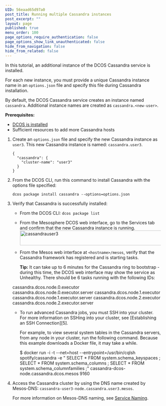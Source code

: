 ```yaml
---
UID: 56eaad65d97a0
post_title: Running multiple Cassandra instances
post_excerpt: ""
layout: page
published: true
menu_order: 100
page_options_require_authentication: false
page_options_show_link_unauthenticated: false
hide_from_navigation: false
hide_from_related: false
---
```

In this tutorial, an additional instance of the DCOS Cassandra service is installed.

For each new instance, you must provide a unique Cassandra instance name in an `options.json` file and specify this file during Cassandra installation.

By default, the DCOS Cassandra service creates an instance named `cassandra`. Additional instance names are created as `cassandra.<new-user>`.

**Prerequisites:**

*   [DCOS is installed][1]
*   Sufficient resources to add more Cassandra hosts

1.  Create an `options.json` file and specify the new Cassandra instance as `user3`. This new Cassandra instance is named: `cassandra.user3`.
    
        {
          "cassandra": {
            "cluster-name": "user3"
          }
        }
        

2.  From the DCOS CLI, run this command to install Cassandra with the options file specified:
    
        dcos package install cassandra --options=options.json
        

3.  Verify that Cassandra is successfully installed:
    
    *   From the DCOS CLI: `dcos package list`
    *   From the Mesosphere DCOS web interface, go to the Services tab and confirm that the new Cassandra instance is running. <a href="https://docs.mesosphere.com/wp-content/uploads/2015/12/cassandrauser3.png" rel="attachment wp-att-1282"><img src="https://docs.mesosphere.com/wp-content/uploads/2015/12/cassandrauser3.png" alt="cassandrauser3" width="669" height="48" class="alignnone size-full wp-image-1282" /></a> 
    *   From the Mesos web interface at `<hostname>/mesos`, verify that the Cassandra framework has registered and is starting tasks.
        
        **Tip:** It can take up to 6 minutes for the Cassandra ring to bootstrap - during this time, the DCOS web interface may show the service as Unhealthy. There should be 6 tasks running with the following IDs:
    
    cassandra.dcos.node.0.executor cassandra.dcos.node.0.executor.server cassandra.dcos.node.1.executor cassandra.dcos.node.1.executor.server cassandra.dcos.node.2.executor cassandra.dcos.node.2.executor.server
    
    *   To run advanced Cassandra jobs, you must SSH into your cluster. For more information on SSHing into your cluster, see \[Establishing an SSH Connection\]\[5\].
        
        For example, to view several system tables in the Cassandra servers, from any node in your cluster, run the following command. Because this example downloads a Docker file, it may take a while.
        
        $ docker run -i -t --net=host --entrypoint=/usr/bin/cqlsh spotify/cassandra -e " SELECT * FROM system.schema_keyspaces ; SELECT * FROM system.schema_columns ; SELECT * FROM system.schema_columnfamilies ;" cassandra-dcos-node.cassandra.dcos.mesos 9160

4.  Access the Cassandra cluster by using the DNS name created by Mesos-DNS: `cassandra-user3-node.cassandra.user3.mesos`.
    
    For more information on Mesos-DNS naming, see [Service Naming][2].

 [1]: ../administering/installing/
 [2]: https://docs.mesosphere.com/administration/service-discovery/service-naming/